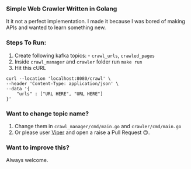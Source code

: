 ### Simple Web Crawler Written in Golang

It it not a perfect implementation. I made it because I was bored of making APIs and wanted to learn something new. 

### Steps To Run:

1. Create following kafka topics: - `crawl_urls`, `crawled_pages`
2. Inside `crawl_manager` and `crawler` folder run `make run`
3. Hit this cURL

```
curl --location 'localhost:8080/crawl' \
--header 'Content-Type: application/json' \
--data '{
    "urls" : ["URL HERE", "URL HERE"]
}'
```

### Want to change topic name?
1. Change them in `crawl_manager/cmd/main.go` and `crawler/cmd/main.go`
2. Or please user [Viper](https://github.com/spf13/viper) and open a raise a Pull Request 🙃.

### Want to improve this?
Always welcome.